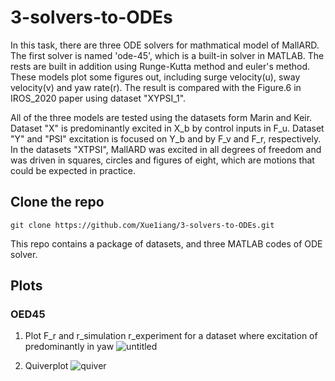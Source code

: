 # 3-solvers-to-ODEs

In this task, there are three ODE solvers for mathmatical model of MallARD. The first solver is named 'ode-45', which is a built-in solver in MATLAB. The rests are built in addition using Runge-Kutta method and euler's method. These models plot some figures out, including surge velocity(u), sway velocity(v) and yaw rate(r). The result is compared with the Figure.6 in IROS_2020 paper using dataset "XYPSI_1".

All of the three models are tested using the datasets form Marin and Keir. Dataset "X" is predominantly excited in X_b by control inputs in F_u. Dataset "Y" and "PSI" excitation is focused on Y_b and by F_v and F_r, respectively.  In the datasets "XTPSI", MallARD was excited in all degrees of freedom and was driven in squares, circles and figures of eight, which are motions that could be expected in practice. 

## Clone the repo

    git clone https://github.com/Xue1iang/3-solvers-to-ODEs.git

This repo contains a package of datasets, and three MATLAB codes of ODE solver.

## Plots

### OED45
1. Plot F_r and r_simulation r_experiment for a dataset where excitation of predominantly in yaw
![untitled](https://user-images.githubusercontent.com/77399327/114142353-70407e00-9945-11eb-9677-908e65c1ff68.jpg)

2. Quiverplot
![quiver](https://user-images.githubusercontent.com/77399327/114143163-60756980-9946-11eb-86bd-22f4f4420c27.jpg)
